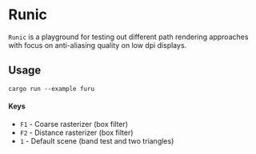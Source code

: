 # Runic

`Runic` is a playground for testing out different path rendering approaches with focus on anti-aliasing quality on low dpi displays.


## Usage

```
cargo run --example furu
```

#### Keys
- `F1` - Coarse rasterizer (box filter)
- `F2` - Distance rasterizer (box filter)
- `1` - Default scene (band test and two triangles)
